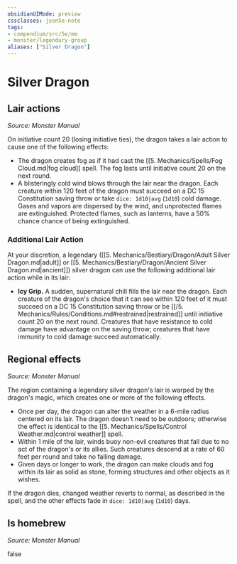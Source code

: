 ```yaml
---
obsidianUIMode: preview
cssclasses: json5e-note
tags:
- compendium/src/5e/mm
- monster/legendary-group
aliases: ["Silver Dragon"]
---
```

# Silver Dragon

## Lair actions
_Source: Monster Manual_

On initiative count 20 (losing initiative ties), the dragon takes a lair action to cause one of the following effects:

- The dragon creates fog as if it had cast the [[5. Mechanics/Spells/Fog Cloud.md|fog cloud]] spell. The fog lasts until initiative count 20 on the next round.  
- A blisteringly cold wind blows through the lair near the dragon. Each creature within 120 feet of the dragon must succeed on a DC 15 Constitution saving throw or take `dice: 1d10|avg` (`1d10`) cold damage. Gases and vapors are dispersed by the wind, and unprotected flames are extinguished. Protected flames, such as lanterns, have a 50% chance chance of being extinguished.  

### Additional Lair Action

At your discretion, a legendary ([[5. Mechanics/Bestiary/Dragon/Adult Silver Dragon.md|adult]] or [[5. Mechanics/Bestiary/Dragon/Ancient Silver Dragon.md|ancient]]) silver dragon can use the following additional lair action while in its lair:

- **Icy Grip.** A sudden, supernatural chill fills the lair near the dragon. Each creature of the dragon's choice that it can see within 120 feet of it must succeed on a DC 15 Constitution saving throw or be [[/5. Mechanics/Rules/Conditions.md#restrained|restrained]] until initiative count 20 on the next round. Creatures that have resistance to cold damage have advantage on the saving throw; creatures that have immunity to cold damage succeed automatically.  

## Regional effects
_Source: Monster Manual_

The region containing a legendary silver dragon's lair is warped by the dragon's magic, which creates one or more of the following effects.

- Once per day, the dragon can alter the weather in a 6-mile radius centered on its lair. The dragon doesn't need to be outdoors; otherwise the effect is identical to the [[5. Mechanics/Spells/Control Weather.md|control weather]] spell.  
- Within 1 mile of the lair, winds buoy non-evil creatures that fall due to no act of the dragon's or its allies. Such creatures descend at a rate of 60 feet per round and take no falling damage.  
- Given days or longer to work, the dragon can make clouds and fog within its lair as solid as stone, forming structures and other objects as it wishes.  

If the dragon dies, changed weather reverts to normal, as described in the spell, and the other effects fade in `dice: 1d10|avg` (`1d10`) days.

## Is homebrew
_Source: Monster Manual_

false